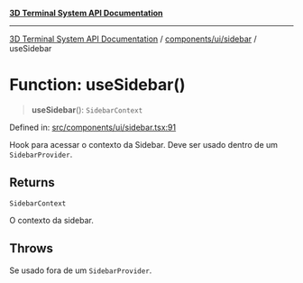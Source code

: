 [**3D Terminal System API Documentation**](../../../../README.md)

***

[3D Terminal System API Documentation](../../../../README.md) / [components/ui/sidebar](../README.md) / useSidebar

# Function: useSidebar()

> **useSidebar**(): `SidebarContext`

Defined in: [src/components/ui/sidebar.tsx:91](https://github.com/Dicommunitas/ThreeJS_Terminal_3D/blob/3fbd351dd3271531d3a02300dce1fb3d97e4435b/src/components/ui/sidebar.tsx#L91)

Hook para acessar o contexto da Sidebar.
Deve ser usado dentro de um `SidebarProvider`.

## Returns

`SidebarContext`

O contexto da sidebar.

## Throws

Se usado fora de um `SidebarProvider`.
